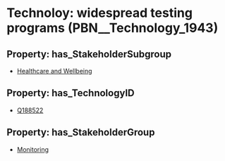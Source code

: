 # Technoloy: __widespread testing programs__ (PBN__Technology_1943)

## Property: has_StakeholderSubgroup

* [Healthcare and Wellbeing](PBN__TechSubgroup_19)

## Property: has_TechnologyID

* [Q188522](Q188522)

## Property: has_StakeholderGroup

* [Monitoring](PBN__TechGroup_8)

